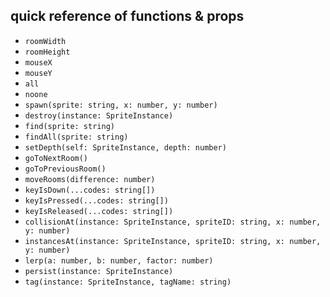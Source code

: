 ## quick reference of functions & props

- `roomWidth`
- `roomHeight`
- `mouseX`
- `mouseY`
- `all`
- `noone`
- `spawn(sprite: string, x: number, y: number)`
- `destroy(instance: SpriteInstance)`
- `find(sprite: string)`
- `findAll(sprite: string)`
- `setDepth(self: SpriteInstance, depth: number)`
- `goToNextRoom()`
- `goToPreviousRoom()`
- `moveRooms(difference: number)`
- `keyIsDown(...codes: string[])`
- `keyIsPressed(...codes: string[])`
- `keyIsReleased(...codes: string[])`
- `collisionAt(instance: SpriteInstance, spriteID: string, x: number, y: number)`
- `instancesAt(instance: SpriteInstance, spriteID: string, x: number, y: number)`
- `lerp(a: number, b: number, factor: number)`
- `persist(instance: SpriteInstance)`
- `tag(instance: SpriteInstance, tagName: string)`